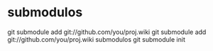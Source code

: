 # submodulos
git submodule add git://github.com/you/proj.wiki
git submodule add git://github.com/you/proj.wiki submodulos
git submodule init
